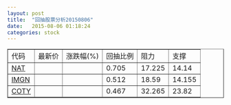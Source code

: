 ```yaml
---
layout: post
title:  "回抽股票分析20150806"
date:   2015-08-06 01:18:24
categories: stock
---
```

<script type="text/javascript">
var stockList = []
stockList.push('gb_nat');
stockList.push('gb_imgn');
stockList.push('gb_coty');
</script>
<table border="1">
 <tr>
 <td>代码</td>
 <td>最新价</td>
 <td>涨跌幅(%)</td>
 <td>回抽比例</td>
 <td>阻力</td>
 <td>支撑</td>
</tr>
  <tr id="nat">
  <td><a href="http://stock.finance.sina.com.cn/usstock/quotes/NAT.html" target="_blank">NAT</a></td><td></td><td></td><td>0.705</td><td>17.225</td><td>14.14</td></tr>
  <tr id="imgn">
  <td><a href="http://stock.finance.sina.com.cn/usstock/quotes/IMGN.html" target="_blank">IMGN</a></td><td></td><td></td><td>0.512</td><td>18.59</td><td>14.155</td></tr>
  <tr id="coty">
  <td><a href="http://stock.finance.sina.com.cn/usstock/quotes/COTY.html" target="_blank">COTY</a></td><td></td><td></td><td>0.467</td><td>32.265</td><td>23.82</td></tr>
</table>
